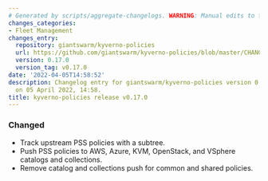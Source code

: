 ```yaml
---
# Generated by scripts/aggregate-changelogs. WARNING: Manual edits to this files will be overwritten.
changes_categories:
- Fleet Management
changes_entry:
  repository: giantswarm/kyverno-policies
  url: https://github.com/giantswarm/kyverno-policies/blob/master/CHANGELOG.md#0170---2022-04-05
  version: 0.17.0
  version_tag: v0.17.0
date: '2022-04-05T14:58:52'
description: Changelog entry for giantswarm/kyverno-policies version 0.17.0, published
  on 05 April 2022, 14:58.
title: kyverno-policies release v0.17.0
---
```


### Changed
- Track upstream PSS policies with a subtree.
- Push PSS policies to AWS, Azure, KVM, OpenStack, and VSphere catalogs and collections.
- Remove catalog and collections push for common and shared policies.
